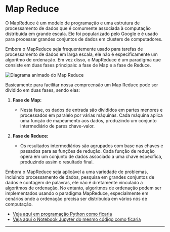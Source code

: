 # Map Reduce

O MapReduce é um modelo de programação e uma estrutura de processamento de dados que é comumente associada à computação distribuída em grande escala. Ele foi popularizado pelo Google e é usado para processar grandes conjuntos de dados em clusters de computadores.

Embora o MapReduce seja frequentemente usado para tarefas de processamento de dados em larga escala, ele não é especificamente um algoritmo de ordenação. Em vez disso, o MapReduce é um paradigma que consiste em duas fases principais: a fase de Map e a fase de Reduce.

![Diagrama animado do Map Reduce](../computacao_distribuida/drawio/map-reduce.drawio.svg)

Basicamente para facilitar nossa compreensão um Map Reduce pode ser dividido em duas fases, sendo elas:

1. **Fase de Map:**
   - Nesta fase, os dados de entrada são divididos em partes menores e processados em paralelo por várias máquinas. Cada máquina aplica uma função de mapeamento aos dados, produzindo um conjunto intermediário de pares chave-valor.

2. **Fase de Reduce:**
   - Os resultados intermediários são agrupados com base nas chaves e passados para as funções de redução. Cada função de redução opera em um conjunto de dados associado a uma chave específica, produzindo assim o resultado final.

Embora o MapReduce seja aplicável a uma variedade de problemas, incluindo processamento de dados, pesquisa em grandes conjuntos de dados e contagem de palavras, ele não é diretamente vinculado a algoritmos de ordenação. No entanto, algoritmos de ordenação podem ser implementados usando o paradigma MapReduce, especialmente em cenários onde a ordenação precisa ser distribuída em vários nós de computação.

* [Veja aqui em programação Python como ficaria](../../computacao_distribuida/mapreduce/src/python/algoritmo_map_reduce.py)
* [Veja aqui o Notebook Jupyter do mesmo código como ficaria](../../computacao_distribuida/mapreduce/src/python/algoritmo_map_reduce.ipynb)

---